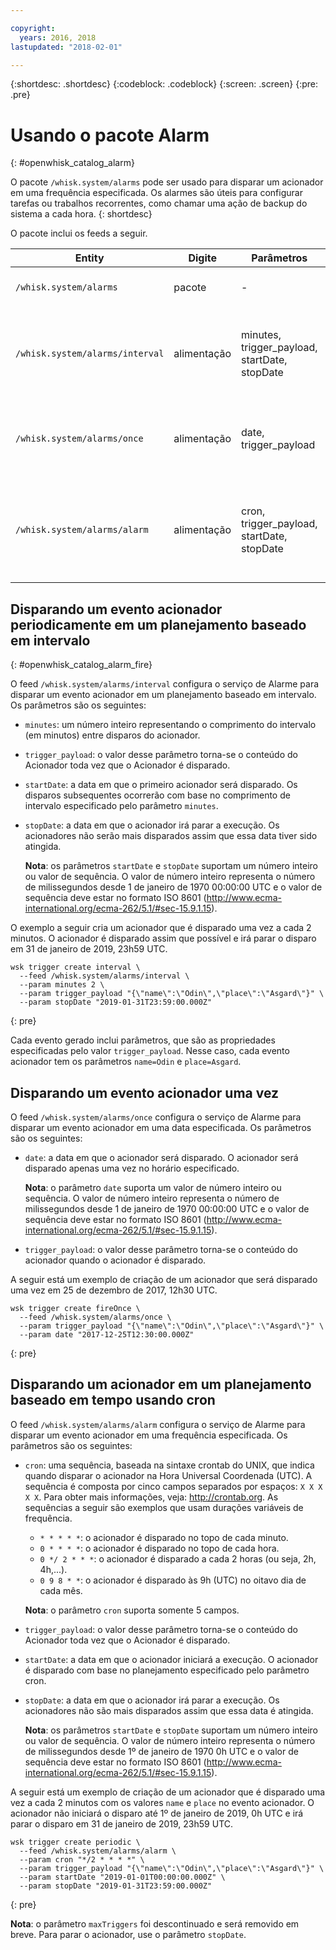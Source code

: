 ```yaml
---

copyright:
  years: 2016, 2018
lastupdated: "2018-02-01"

---
```


{:shortdesc: .shortdesc}
{:codeblock: .codeblock}
{:screen: .screen}
{:pre: .pre}

# Usando o pacote Alarm
{: #openwhisk_catalog_alarm}

O pacote `/whisk.system/alarms` pode ser usado para disparar um
acionador em uma frequência especificada. Os alarmes são úteis para configurar tarefas ou trabalhos recorrentes, como chamar uma ação de backup do sistema a cada hora.
{: shortdesc}

O pacote inclui os feeds a seguir.

| Entity | Digite | Parâmetros | Descrição |
| --- | --- | --- | --- |
| `/whisk.system/alarms` | pacote | - | Alarmes e utilitário periódico. |
| `/whisk.system/alarms/interval` | alimentação | minutes, trigger_payload, startDate, stopDate | Disparar evento acionador em um planejamento baseado em intervalo. |
| `/whisk.system/alarms/once` | alimentação | date, trigger_payload | Disparar evento acionador uma vez em uma data específica. |
| `/whisk.system/alarms/alarm` | alimentação | cron, trigger_payload, startDate, stopDate | Disparar evento acionador em um planejamento baseado em tempo usando cron. |


## Disparando um evento acionador periodicamente em um planejamento baseado em intervalo
{: #openwhisk_catalog_alarm_fire}

O feed `/whisk.system/alarms/interval` configura o serviço de Alarme para disparar um evento acionador em um planejamento baseado em intervalo. Os parâmetros são os seguintes:

- `minutes`: um número inteiro representando o comprimento do intervalo (em minutos) entre disparos do acionador.

- `trigger_payload`: o valor desse parâmetro torna-se o conteúdo do Acionador toda vez que o Acionador é disparado.

- `startDate`: a data em que o primeiro acionador será disparado. Os disparos subsequentes ocorrerão com base no comprimento de intervalo especificado pelo parâmetro `minutes`.   

- `stopDate`: a data em que o acionador irá parar a execução. Os acionadores não serão mais disparados assim que essa data tiver sido atingida.

  **Nota**: os parâmetros `startDate` e `stopDate` suportam um número inteiro ou valor de sequência.  O valor de número inteiro representa o número de milissegundos desde 1 de janeiro de 1970 00:00:00 UTC e o valor de sequência deve estar no formato ISO 8601 (http://www.ecma-international.org/ecma-262/5.1/#sec-15.9.1.15).

O exemplo a seguir cria um acionador que é disparado uma vez a cada 2 minutos. O acionador é disparado assim que possível e irá parar o disparo em 31 de janeiro de 2019, 23h59 UTC.

  ```
  wsk trigger create interval \
    --feed /whisk.system/alarms/interval \
    --param minutes 2 \
    --param trigger_payload "{\"name\":\"Odin\",\"place\":\"Asgard\"}" \
    --param stopDate "2019-01-31T23:59:00.000Z"
  ```
  {: pre}

Cada evento gerado inclui parâmetros, que são as propriedades especificadas pelo valor `trigger_payload`. Nesse caso, cada evento acionador tem os parâmetros `name=Odin` e `place=Asgard`.

## Disparando um evento acionador uma vez  

O feed `/whisk.system/alarms/once` configura o serviço de Alarme para disparar um evento acionador em uma data especificada. Os parâmetros são os seguintes:

- `date`: a data em que o acionador será disparado. O acionador será disparado apenas uma vez no horário especificado. 

  **Nota**: o parâmetro `date` suporta um valor de número inteiro ou sequência. O valor de número inteiro representa o número de milissegundos desde 1 de janeiro de 1970 00:00:00 UTC e o valor de sequência deve estar no formato ISO 8601 (http://www.ecma-international.org/ecma-262/5.1/#sec-15.9.1.15).

- `trigger_payload`: o valor desse parâmetro torna-se o conteúdo do acionador quando o acionador é disparado. 

A seguir está um exemplo de criação de um acionador que será disparado uma vez em 25 de dezembro de 2017, 12h30 UTC.

  ```
  wsk trigger create fireOnce \
    --feed /whisk.system/alarms/once \
    --param trigger_payload "{\"name\":\"Odin\",\"place\":\"Asgard\"}" \
    --param date "2017-12-25T12:30:00.000Z"
  ```
  {: pre}
    
## Disparando um acionador em um planejamento baseado em tempo usando cron

O feed `/whisk.system/alarms/alarm` configura o serviço de Alarme para disparar um evento acionador em uma frequência especificada. Os parâmetros são os seguintes:

- `cron`: uma sequência, baseada na sintaxe crontab do UNIX, que indica quando disparar o acionador na Hora Universal Coordenada (UTC). A sequência é composta por cinco campos separados por espaços: `X X X X X`.
Para obter mais informações, veja: http://crontab.org. As sequências a seguir são exemplos que usam durações variáveis de frequência.

  - `* * * * *`: o acionador é disparado no topo de cada minuto.
  - `0 * * * *`: o acionador é disparado no topo de cada hora.
  - `0 */ 2 * * *`: o acionador é disparado a cada 2 horas (ou seja, 2h, 4h,...).
  - `0 9 8 * *`: o acionador é disparado às 9h (UTC) no oitavo dia de cada mês.

  **Nota**: o parâmetro `cron` suporta somente 5 campos.
    
- `trigger_payload`: o valor desse parâmetro torna-se o conteúdo do Acionador toda vez que o Acionador é disparado.

- `startDate`: a data em que o acionador iniciará a execução. O acionador é disparado com base no planejamento especificado pelo parâmetro cron.  

- `stopDate`: a data em que o acionador irá parar a execução. Os acionadores não são mais disparados assim que essa data é atingida.

  **Nota**: os parâmetros `startDate` e `stopDate` suportam um número inteiro ou valor de sequência.  O valor de número inteiro representa o número de milissegundos desde 1º de janeiro de 1970 0h UTC e o valor de sequência deve estar no formato ISO 8601 (http://www.ecma-international.org/ecma-262/5.1/#sec-15.9.1.15).

A seguir está um exemplo de criação de um acionador que é disparado uma vez a cada 2 minutos com os valores `name` e `place` no evento acionador. O acionador não iniciará o disparo até
1º de janeiro de 2019, 0h UTC e irá parar o disparo em 31 de janeiro de 2019, 23h59 UTC.

  ```
  wsk trigger create periodic \
    --feed /whisk.system/alarms/alarm \
    --param cron "*/2 * * * *" \
    --param trigger_payload "{\"name\":\"Odin\",\"place\":\"Asgard\"}" \
    --param startDate "2019-01-01T00:00:00.000Z" \
    --param stopDate "2019-01-31T23:59:00.000Z"
  ```
  {: pre}

 **Nota**: o parâmetro `maxTriggers` foi descontinuado e será removido em breve. Para parar o acionador, use o parâmetro `stopDate`.
